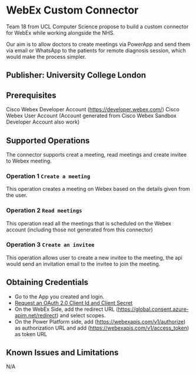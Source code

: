 # WebEx Custom Connector # 

Team 18 from UCL Computer Science propose to build a custom connector for WebEx while working alongside the NHS.

Our aim is to allow doctors to create meetings via PowerApp and send them via email or WhatsApp to the patients for remote diagnosis session, which would make the process simpler. 

## Publisher: University College London ##

## Prerequisites ##
Cisco Webex Developer Account (https://developer.webex.com/)
Cisco Webex User Account (Account generated from Cisco Webex Sandbox Developer Account also work)

## Supported Operations
The connector supports creat a meeting, read meetings and create invitee to Webex meeting.

### Operation 1 `Create a meeting`
This operation creates a meeting on Webex based on the details given from the user.

### Operation 2 `Read meetings`
This operation read all the meetings that is scheduled on the Webex account (including those not generated from this connector)

### Operation 3 `Create an invitee`
This operation allows user to create a new invitee to the meeting, the api would send an invitation email to the invitee to join the meeting.

## Obtaining Credentials
- Go to the App you created and login. 
- [Request an OAuth 2.0 Client Id and Client Secret](https://developer.webex.com/my-apps/new/integration)
- On the WebEx Side, add the redirect URL (https://global.consent.azure-apim.net/redirect) and select scopes.
- On the Power Platform side, add (https://webexapis.com/v1/authorize) as authorization URL and add (https://webexapis.com/v1/access_token) as token URL

## Known Issues and Limitations
N/A
